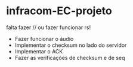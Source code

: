 # infracom-EC-projeto
falta fazer // ou fazer funcionar rs!
- Fazer funcionar o áudio
- Implementar o checksum no lado do servidor
- Implementar o ACK
- Fazer as verificações de checksum e de seq
